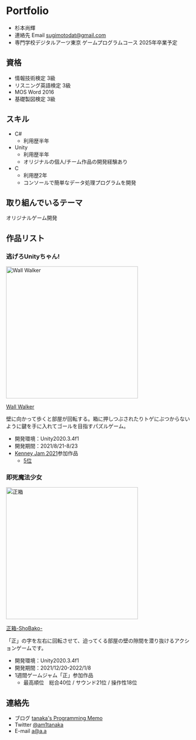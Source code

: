 # Portfolio

- 杉本尚輝
- 連絡先 Email [sugimotodat@gmail.com](mailto:sugimotodat@gmail.com)
- 専門学校デジタルアーツ東京 ゲームプログラムコース 2025年卒業予定

## 資格
- 情報技術検定 3級
- リスニング英語検定 3級
- MOS Word 2016
- 基礎製図検定 3級

## スキル
- C#
  - 利用歴半年
- Unity
  - 利用歴半年
  - オリジナルの個人/チーム作品の開発経験あり
- C
  - 利用歴2年
  - コンソールで簡単なデータ処理プログラムを開発

## 取り組んでいるテーマ
オリジナルゲーム開発

## 作品リスト

### 逃げろUnityちゃん!
[<img src="images/wallwalker.png" alt="Wall Walker" style="height: 360px">](https://am1tanaka.itch.io/wall-walker)

[Wall Walker](https://am1tanaka.itch.io/wall-walker)

壁に向かって歩くと部屋が回転する。箱に押しつぶされたりトゲにぶつからないように鍵を手に入れてゴールを目指すパズルゲーム。

- 開発環境：Unity2020.3.4f1
- 開発期間：2021/8/21-8/23
- [Kenney Jam 2021](https://itch.io/jam/kenney-jam-2021)参加作品
  - [5位](https://itch.io/jam/kenney-jam-2021/results)

### 即死魔法少女
[<img src="images/icon_shobako.gif" alt="正箱" style="height: 360px">](https://unityroom.com/games/shobako)

[正箱-ShoBako-](https://unityroom.com/games/shobako)

「正」の字を左右に回転させて、迫ってくる部屋の壁の隙間を潜り抜けるアクションゲームです。

- 開発環境：Unity2020.3.4f1
- 開発期間：2021/12/20-2022/1/8
- 1週間ゲームジャム「正」参加作品
  - 最高順位　総合40位 / サウンド21位 / 操作性18位

## 連絡先
- ブログ [tanaka's Programming Memo](https://am1tanaka.hatenablog.com/)
- Twitter [@am1tanaka](https://twitter.com/am1tanaka)
- E-mail [a@a.a](mailto:a@a.a)